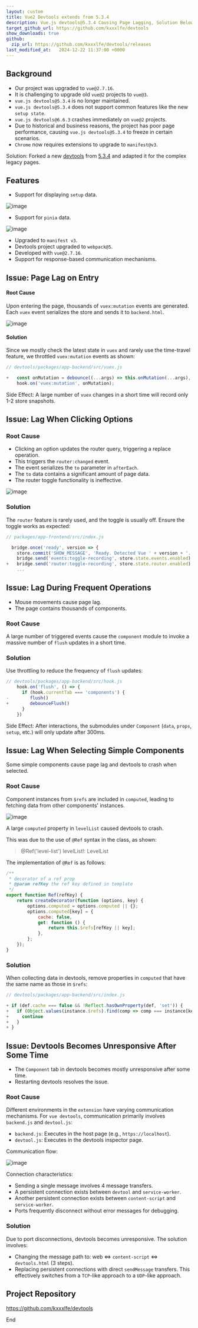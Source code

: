 ```yaml
---
layout: custom
title: Vue2 Devtools extends from 5.3.4
description: Vue.js devtools@5.3.4 Causing Page Lagging, Solution Below
target_github_url: https://github.com/kxxxlfe/devtools
show_downloads: true
github:
  zip_url: https://github.com/kxxxlfe/devtools/releases
last_modified_at:   2024-12-22 11:37:00 +0000
---
```


## Background
- Our project was upgraded to `vue@2.7.16`.
- It is challenging to upgrade old `vue@2` projects to `vue@3`.
- `vue.js devtools@5.3.4` is no longer maintained.
- `vue.js devtools@5.3.4` does not support common features like the new `setup state`.
- `vue.js devtools@6.6.3` crashes immediately on `vue@2` projects.
- Due to historical and business reasons, the project has poor page performance, causing `vue.js devtools@5.3.4` to freeze in certain scenarios.
- `Chrome` now requires extensions to upgrade to `manifest@v3`.

Solution: Forked a new [devtools](https://github.com/kxxxlfe/devtools) from [5.3.4](https://github.com/vuejs/devtools/tree/v5.3.4) and adapted it for the complex legacy pages.

## Features

- Support for displaying `setup` data.

![image](https://hy911.oss-cn-hangzhou.aliyuncs.com/tech/setup_state.png)

- Support for `pinia` data.

![image](https://hy911.oss-cn-hangzhou.aliyuncs.com/tech/pinia_store.png)

- Upgraded to `manifest v3`.
- Devtools project upgraded to `webpack@5`.
- Developed with `vue@2.7.16`.
- Support for response-based communication mechanisms.

## Issue: Page Lag on Entry

#### Root Cause

Upon entering the page, thousands of `vuex:mutation` events are generated. Each `vuex` event serializes the store and sends it to `backend.html`.

![image](https://hy911.oss-cn-hangzhou.aliyuncs.com/tech/vuex_mutations.png)

#### Solution
Since we mostly check the latest state in `vuex` and rarely use the time-travel feature, we throttled `vuex:mutation` events as shown:

```javascript
// devtools/packages/app-backend/src/vuex.js

+   const onMutation = debounce((...args) => this.onMutation(...args), 500); // Throttle onMutation as time-travel is not needed
    hook.on('vuex:mutation', onMutation);
```

Side Effect: A large number of `vuex` changes in a short time will record only 1-2 store snapshots.

## Issue: Lag When Clicking Options

### Root Cause

- Clicking an option updates the router query, triggering a replace operation.
- This triggers the `router:changed` event.
- The event serializes the `to` parameter in `afterEach`.
- The `to` data contains a significant amount of page data.
- The router toggle functionality is ineffective.

![image](https://hy911.oss-cn-hangzhou.aliyuncs.com/tech/router_changed.jpeg)

### Solution
The `router` feature is rarely used, and the toggle is usually off. Ensure the toggle works as expected:

```javascript
// packages/app-frontend/src/index.js

  bridge.once('ready', version => {
    store.commit('SHOW_MESSAGE', 'Ready. Detected Vue ' + version + '.')
    bridge.send('events:toggle-recording', store.state.events.enabled)
+   bridge.send('router:toggle-recording', store.state.router.enabled) // Properly initialize router toggle
    ...
```

## Issue: Lag During Frequent Operations

- Mouse movements cause page lag.
- The page contains thousands of components.

### Root Cause
A large number of triggered events cause the `component` module to invoke a massive number of `flush` updates in a short time.

### Solution
Use throttling to reduce the frequency of `flush` updates:

```javascript
// devtools/packages/app-backend/src/hook.js
    hook.on('flush', () => {
      if (hook.currentTab === 'components') {
-        flush()
+        debounceFlush()
      }
    })
```

Side Effect: After interactions, the submodules under `Component` (`data`, `props`, `setup`, etc.) will only update after 300ms.

## Issue: Lag When Selecting Simple Components
Some simple components cause page lag and devtools to crash when selected.

### Root Cause
Component instances from `$refs` are included in `computed`, leading to fetching data from other components' instances.

![image](https://hy911.oss-cn-hangzhou.aliyuncs.com/tech/ref_computed1.jpeg)

A large `computed` property in `levelList` caused devtools to crash.

This was due to the use of `@Ref` syntax in the class, as shown:

> @Ref('level-list') levelList!: LevelList

The implementation of `@Ref` is as follows:

```javascript
/**
 * decorator of a ref prop
 * @param refKey the ref key defined in template
 */
export function Ref(refKey) {
    return createDecorator(function (options, key) {
        options.computed = options.computed || {};
        options.computed[key] = {
            cache: false,
            get: function () {
                return this.$refs[refKey || key];
            },
        };
    });
}
```

### Solution
When collecting data in devtools, remove properties in `computed` that have the same name as those in `$refs`:

```javascript
// devtools/packages/app-backend/src/index.js

+ if (def.cache === false && !Reflect.hasOwnProperty(def, 'set')) {
+   if (Object.values(instance.$refs).find(comp => comp === instance[key])) {
+     continue
+   }
+ }
```

## Issue: Devtools Becomes Unresponsive After Some Time

- The `Component` tab in devtools becomes mostly unresponsive after some time.
- Restarting devtools resolves the issue.

### Root Cause

Different environments in the `extension` have varying communication mechanisms. For `vue devtools`, communication primarily involves `backend.js` and `devtool.js`:
- `backend.js`: Executes in the host page (e.g., `https://localhost`).
- `devtool.js`: Executes in the devtools inspector page.

Communication flow:

![image](https://hy911.oss-cn-hangzhou.aliyuncs.com/tech/vue_devtools_message.png)

Connection characteristics:
- Sending a single message involves 4 message transfers.
- A persistent connection exists between `devtool` and `service-worker`.
- Another persistent connection exists between `content-script` and `service-worker`.
- Ports frequently disconnect without error messages for debugging.

### Solution

Due to port disconnections, devtools becomes unresponsive. The solution involves:

- Changing the message path to: web <=> `content-script` <=> `devtools.html` (3 steps).
- Replacing persistent connections with direct `sendMessage` transfers. This effectively switches from a `TCP`-like approach to a `UDP`-like approach.

## Project Repository
https://github.com/kxxxlfe/devtools

End
